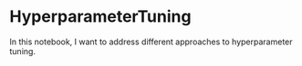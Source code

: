 # HyperparameterTuning
In this notebook, I want to address different approaches to hyperparameter tuning.
